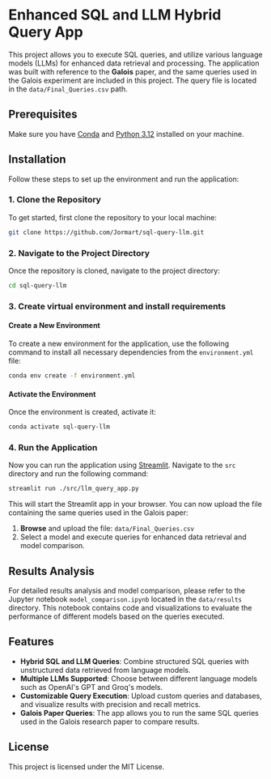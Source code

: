# Enhanced SQL and LLM Hybrid Query App

This project allows you to execute SQL queries, and utilize various language models (LLMs) for enhanced data retrieval and processing. The application was built with reference to the **Galois** paper, and the same queries used in the Galois experiment are included in this project. The query file is located in the `data/Final_Queries.csv` path.

## Prerequisites

Make sure you have [Conda](https://docs.conda.io/projects/conda/en/latest/user-guide/install/index.html) and [Python 3.12](https://www.python.org/downloads/release/python-3120/) installed on your machine.

## Installation

Follow these steps to set up the environment and run the application:

### 1. Clone the Repository

To get started, first clone the repository to your local machine:

```bash
git clone https://github.com/Jormart/sql-query-llm.git
```

### 2. Navigate to the Project Directory

Once the repository is cloned, navigate to the project directory:

```bash
cd sql-query-llm
```

### 3. Create virtual environment and install requirements

#### Create a New Environment

To create a new environment for the application, use the following command to install all necessary dependencies from the `environment.yml` file:

```bash
conda env create -f environment.yml
```

#### Activate the Environment

Once the environment is created, activate it:

```bash
conda activate sql-query-llm
```

### 4. Run the Application

Now you can run the application using [Streamlit](https://streamlit.io/). Navigate to the `src` directory and run the following command:

```bash
streamlit run ./src/llm_query_app.py
```

This will start the Streamlit app in your browser. You can now upload the file containing the same queries used in the Galois paper:

1. **Browse** and upload the file: `data/Final_Queries.csv`
2. Select a model and execute queries for enhanced data retrieval and model comparison.

## Results Analysis

For detailed results analysis and model comparison, please refer to the Jupyter notebook `model_comparison.ipynb` located in the `data/results` directory. This notebook contains code and visualizations to evaluate the performance of different models based on the queries executed.

## Features

- **Hybrid SQL and LLM Queries**: Combine structured SQL queries with unstructured data retrieved from language models.
- **Multiple LLMs Supported**: Choose between different language models such as OpenAI's GPT and Groq's models.
- **Customizable Query Execution**: Upload custom queries and databases, and visualize results with precision and recall metrics.
- **Galois Paper Queries**: The app allows you to run the same SQL queries used in the Galois research paper to compare results.

## License

This project is licensed under the MIT License.

